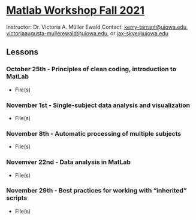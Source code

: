 # [Matlab Workshop Fall 2021](https://uihackyhour.github.io/matlabfall2021)

Instructor: Dr. Victoria A. Müller Ewald
Contact: kerry-tarrant@uiowa.edu, victoriaaugusta-mullerewald@uiowa.edu, or jax-skye@uiowa.edu

## Lessons

### October 25th - Principles of clean coding, introduction to MatLab
* File(s)

### November 1st - Single-subject data analysis and visualization
* File(s)

### November 8th - Automatic processing of multiple subjects
* File(s)

### Novemver 22nd - Data analysis in MatLab
* File(s)

### November 29th - Best practices for working with “inherited” scripts
* File(s)
